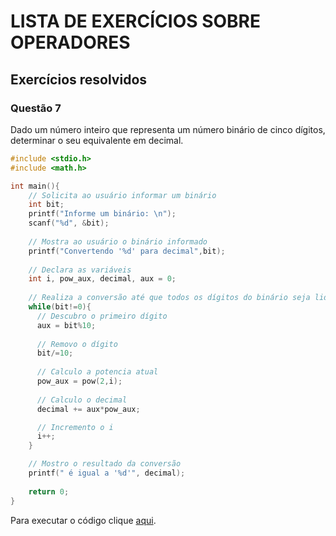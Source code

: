 # LISTA DE EXERCÍCIOS SOBRE OPERADORES
## Exercícios resolvidos

### Questão 7

Dado um número inteiro que representa um número binário de cinco dígitos, determinar o seu equivalente em decimal.

```C
#include <stdio.h>
#include <math.h>

int main(){
    // Solicita ao usuário informar um binário
    int bit;
    printf("Informe um binário: \n");
    scanf("%d", &bit);
   
    // Mostra ao usuário o binário informado
    printf("Convertendo '%d' para decimal",bit);
    
    // Declara as variáveis
    int i, pow_aux, decimal, aux = 0;
    
    // Realiza a conversão até que todos os dígitos do binário seja lido
    while(bit!=0){
      // Descubro o primeiro dígito
      aux = bit%10;
      
      // Removo o dígito
      bit/=10;
      
      // Calculo a potencia atual
      pow_aux = pow(2,i);
      
      // Calculo o decimal
      decimal += aux*pow_aux;

      // Incremento o i
      i++;
    }

    // Mostro o resultado da conversão
    printf(" é igual a '%d'", decimal);
    
    return 0;
}
```

Para executar o código clique [aqui](https://repl.it/KHUY/2).
